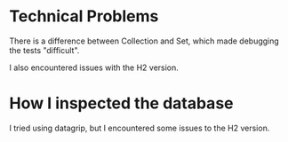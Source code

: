 # Technical Problems

There is a difference between Collection and Set, which made debugging the tests "difficult".

I also encountered issues with the H2 version.

# How I inspected the database

I tried using datagrip, but I encountered some issues to the H2 version.

